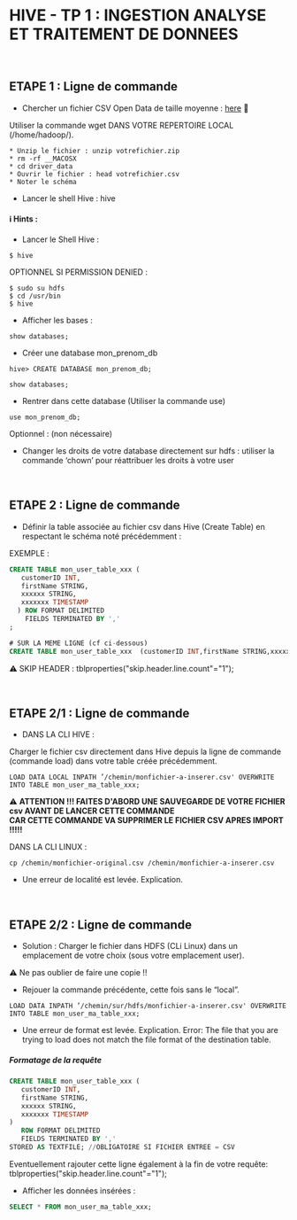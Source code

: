 # HIVE - TP 1 : INGESTION ANALYSE ET TRAITEMENT DE DONNEES

<br/>

## ETAPE 1 : Ligne de commande

* Chercher un fichier CSV Open Data de taille moyenne : [here](https://raw.githubusercontent.com/hortonworks/data-tutorials/master/tutorials/hdp/how-to-process-data-with-apache-hive/assets/driver_data.zip) :link:

Utiliser la commande wget DANS VOTRE REPERTOIRE LOCAL (/home/hadoop/).

    * Unzip le fichier : unzip votrefichier.zip
    * rm -rf __MACOSX
    * cd driver_data
    * Ouvrir le fichier : head votrefichier.csv
    * Noter le schéma

* Lancer le shell Hive : hive

#### :information_source: Hints :

* Lancer le Shell Hive :
```console
$ hive
```

OPTIONNEL SI PERMISSION DENIED :
```console
$ sudo su hdfs
$ cd /usr/bin
$ hive
```

* Afficher les bases :
```console
show databases;
```

* Créer une database mon_prenom_db

```
hive> CREATE DATABASE mon_prenom_db;
```

```console
show databases;
```

* Rentrer dans cette database (Utiliser la commande use)
```console
use mon_prenom_db;
```

Optionnel : (non nécessaire)
* Changer les droits de votre database directement sur hdfs : utiliser la commande ‘chown’ pour réattribuer les droits à votre user

<br/>

## ETAPE 2 : Ligne de commande

* Définir la table associée au fichier csv dans Hive (Create Table) en respectant le schéma noté précédemment :

EXEMPLE :
```sql
CREATE TABLE mon_user_table_xxx (
   customerID INT,
   firstName STRING,
   xxxxxx STRING,
   xxxxxxx TIMESTAMP
  ) ROW FORMAT DELIMITED
    FIELDS TERMINATED BY ','
;

# SUR LA MEME LIGNE (cf ci-dessous)
CREATE TABLE mon_user_table_xxx  (customerID INT,firstName STRING,xxxxxxx STRING, xxxxx TIMESTAMP) ROW FORMAT DELIMITED FIELDS TERMINATED BY ',';
```

:warning: SKIP HEADER : tblproperties("skip.header.line.count"="1");

<br/>

## ETAPE 2/1 : Ligne de commande

* DANS LA CLI HIVE :

Charger le fichier csv directement dans Hive depuis la ligne de commande (commande load) dans votre table créée précédemment.
```console
LOAD DATA LOCAL INPATH ’/chemin/monfichier-a-inserer.csv' OVERWRITE INTO TABLE mon_user_ma_table_xxx;
```

:warning: **ATTENTION !!! FAITES D'ABORD UNE SAUVEGARDE DE VOTRE FICHIER csv AVANT DE LANCER CETTE COMMANDE  
CAR CETTE COMMANDE VA SUPPRIMER LE FICHIER CSV APRES IMPORT !!!!!**

DANS LA CLI LINUX : 
```console
cp /chemin/monfichier-original.csv /chemin/monfichier-a-inserer.csv
```

* Une erreur de localité est levée. Explication.

<br/>

## ETAPE 2/2 : Ligne de commande

* Solution : Charger le fichier dans HDFS (CLi Linux) dans un emplacement de votre choix (sous votre emplacement user).

:warning: Ne pas oublier de faire une copie !!

* Rejouer la commande précédente, cette fois sans le “local”.
```console
LOAD DATA INPATH ’/chemin/sur/hdfs/monfichier-a-inserer.csv' OVERWRITE INTO TABLE mon_user_ma_table_xxx;
```

* Une erreur de format est levée. Explication.
Error: The file that you are trying to load does not match the file format of the destination table.

##### Formatage de la requête 

```sql
CREATE TABLE mon_user_table_xxx (
   customerID INT,
   firstName STRING,
   xxxxxx STRING,
   xxxxxxx TIMESTAMP
) 
   ROW FORMAT DELIMITED
   FIELDS TERMINATED BY ','
STORED AS TEXTFILE; //OBLIGATOIRE SI FICHIER ENTREE = CSV
```

Eventuellement rajouter cette ligne également à la fin de votre requête:
tblproperties("skip.header.line.count"="1");

* Afficher les données insérées :        
```sql
SELECT * FROM mon_user_ma_table_xxx;
```

<br/>

<!--
## HINT

CREATE TABLE driver (driverId STRING,name STRING,ssn STRING,location STRING,certified STRING,wageplan STRING) ROW FORMAT DELIMITED FIELDS TERMINATED BY ',' STORED AS TEXTFILE tblproperties("skip.header.line.count"="1");

LOAD DATA INPATH '/user/hadoop/drivers.csv' OVERWRITE INTO TABLE driver;


## Etapes détaillées

:no_entry_sign: **DEPRECATED (NE PAS FAIRE)**

* Dans Ambari Hive View.

* Importer votre fichier dans une nouvelle table dans la base précédemment créée.

* Hive View 2.0 > Tables > Icone + > Import.
* Sélectionner le délimiteur adéquat
* Sélectionner le fichier depuis HDFS.
* Le charger dans Hive.



!-->
